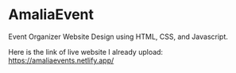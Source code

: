 # AmaliaEvent

Event Organizer Website Design using HTML, CSS, and Javascript.

Here is the link of live website I already upload: https://amaliaevents.netlify.app/
